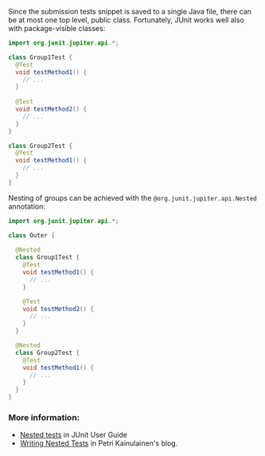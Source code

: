 Since the submission tests snippet is saved to a single Java file, there can be at most one top level, public class. Fortunately, JUnit works well also with package-visible classes:

```java
import org.junit.jupiter.api.*;

class Group1Test {
  @Test
  void testMethod1() {
    // ...
  }
  
  @Test
  void testMethod2() {
    // ...
  }
}

class Group2Test {
  @Test
  void testMethod1() {
    // ...
  }
}
```

Nesting of groups can be achieved with the `@org.junit.jupiter.api.Nested` annotation:

```java
import org.junit.jupiter.api.*;

class Outer {
  
  @Nested
  class Group1Test {
    @Test
    void testMethod1() {
      // ...
    }

    @Test
    void testMethod2() {
      // ...
    }
  }

  @Nested
  class Group2Test {
    @Test
    void testMethod1() {
      // ...
    }
  }
}
```

### More information:

- [Nested tests](https://junit.org/junit5/docs/current/user-guide/#writing-tests-nested) in JUnit User Guide
- [Writing Nested Tests](https://www.petrikainulainen.net/programming/testing/junit-5-tutorial-writing-nested-tests/) in Petri Kainulainen's blog.
